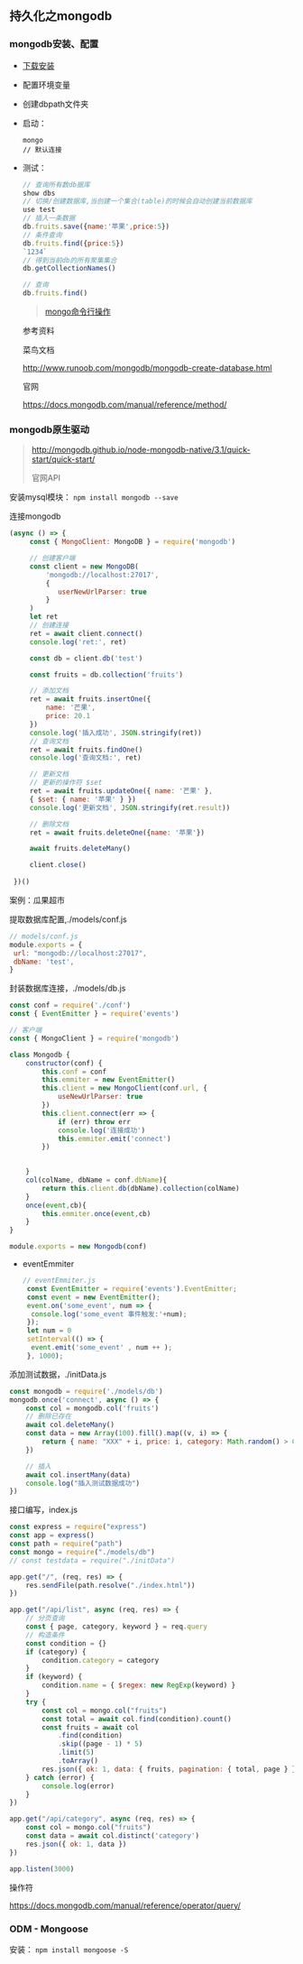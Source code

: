 ## 持久化之mongodb

### mongodb安装、配置

- [下载安装](https://www.runoob.com/mongodb/mongodb-window-install.html) 

- 配置环境变量 

- 创建dbpath⽂件夹 

- 启动：

  ```
  mongo
  // 默认连接
  ```

- 测试：

  ```js
  // 查询所有数db据库
  show dbs
  // 切换/创建数据库,当创建⼀个集合(table)的时候会自动创建当前数据库
  use test
  // 插⼊⼀条数据
  db.fruits.save({name:'苹果',price:5})
  // 条件查询
  db.fruits.find({price:5})
  `1234`
  // 得到当前db的所有聚集集合
  db.getCollectionNames()
  
  // 查询
  db.fruits.find()
  ```

  > [mongo命令行操作](https://docs.mongodb.com/manual/reference/method/) 

  参考资料 

  菜⻦⽂档 

  http://www.runoob.com/mongodb/mongodb-create-database.html 

  官⽹ 

  https://docs.mongodb.com/manual/reference/method/

###  mongodb原生驱动

> http://mongodb.github.io/node-mongodb-native/3.1/quick-start/quick-start/ 
>
> 官⽹API

安装mysql模块： `npm install mongodb --save` 

连接mongodb

```js
(async () => {
     const { MongoClient: MongoDB } = require('mongodb')

     // 创建客户端
     const client = new MongoDB(
         'mongodb://localhost:27017',
         {
         	userNewUrlParser: true
         }
     )
     let ret
     // 创建连接
     ret = await client.connect()
     console.log('ret:', ret)

     const db = client.db('test')

     const fruits = db.collection('fruits')

     // 添加⽂档
     ret = await fruits.insertOne({
         name: '芒果',
         price: 20.1
     })
     console.log('插⼊成功', JSON.stringify(ret))
     // 查询⽂档
     ret = await fruits.findOne()
     console.log('查询⽂档:', ret)

     // 更新⽂档
     // 更新的操作符 $set
     ret = await fruits.updateOne({ name: '芒果' },
     { $set: { name: '苹果' } })
     console.log('更新⽂档', JSON.stringify(ret.result))

     // 删除⽂档
     ret = await fruits.deleteOne({name: '苹果'})

     await fruits.deleteMany()

     client.close()
 
 })()
```

案例：⽠果超市 

提取数据库配置,./models/conf.js

```js
// models/conf.js
module.exports = {
 url: "mongodb://localhost:27017",
 dbName: 'test', 
}
```

封装数据库连接，./models/db.js

```js
const conf = require('./conf')
const { EventEmitter } = require('events')

// 客户端
const { MongoClient } = require('mongodb')

class Mongodb {
    constructor(conf) {
        this.conf = conf
        this.emmiter = new EventEmitter()
        this.client = new MongoClient(conf.url, {
            useNewUrlParser: true
        })
        this.client.connect(err => {
            if (err) throw err
            console.log('连接成功')
            this.emmiter.emit('connect')
        })

        
    }
    col(colName, dbName = conf.dbName){
        return this.client.db(dbName).collection(colName)
    }
    once(event,cb){
        this.emmiter.once(event,cb)
    }
}

module.exports = new Mongodb(conf)
```

- eventEmmiter

  ```js
  // eventEmmiter.js
   const EventEmitter = require('events').EventEmitter;
   const event = new EventEmitter();
   event.on('some_event', num => {
   	console.log('some_event 事件触发:'+num);
   });
   let num = 0
   setInterval(() => {
   	event.emit('some_event' , num ++ );
   }, 1000);
  ```

添加测试数据，./initData.js

```js
const mongodb = require('./models/db')
mongodb.once('connect', async () => {
    const col = mongodb.col('fruits')
    // 删除已存在
    await col.deleteMany()
    const data = new Array(100).fill().map((v, i) => {
        return { name: "XXX" + i, price: i, category: Math.random() > 0.5 ? '蔬菜' : '水果' }
    })

    // 插入
    await col.insertMany(data)
    console.log("插入测试数据成功")
})
```

接⼝编写，index.js

```js
const express = require("express")
const app = express()
const path = require("path")
const mongo = require("./models/db")
// const testdata = require("./initData")

app.get("/", (req, res) => {
    res.sendFile(path.resolve("./index.html"))
})

app.get("/api/list", async (req, res) => {
    // 分⻚查询
    const { page, category, keyword } = req.query
    // 构造条件
    const condition = {}
    if (category) {
        condition.category = category
    }
    if (keyword) {
        condition.name = { $regex: new RegExp(keyword) }
    }
    try {
        const col = mongo.col("fruits")
        const total = await col.find(condition).count()
        const fruits = await col
            .find(condition)
            .skip((page - 1) * 5)
            .limit(5)
            .toArray()
        res.json({ ok: 1, data: { fruits, pagination: { total, page } } })
    } catch (error) {
        console.log(error)
    }
})

app.get("/api/category", async (req, res) => {
    const col = mongo.col("fruits")
    const data = await col.distinct('category')
    res.json({ ok: 1, data })
})

app.listen(3000)
```

操作符 

https://docs.mongodb.com/manual/reference/operator/query/ 

### ODM - Mongoose

安装： `npm install mongoose -S`

